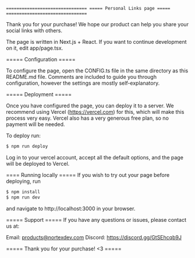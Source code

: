 `===============================
 ===== Personal Links page =====
 ===============================`

Thank you for your purchase! We hope our product can help you share your social links with others.

The page is written in Next.js + React. If you want to continue development on it, edit app/page.tsx.


===== Configuration =====

To configure the page, open the CONFIG.ts file in the same directory as this README.md file.
Comments are included to guide you through configuration, however the settings are mostly self-explanatory.

===== Deployment =====

Once you have configured the page, you can deploy it to a server.
We recommend using Vercel (https://vercel.com) for this, which will make this process very easy.
Vercel also has a very generous free plan, so no payment will be needed.

To deploy run:
```bash
$ npm run deploy
```

Log in to your vercel account, accept all the default options, and the page will be deployed to Vercel.

==== Running locally =====
If you wish to try out your page before deploying, run
```bash
$ npm install
$ npm run dev
```
and navigate to http://localhost:3000 in your browser.

===== Support =====
If you have any questions or issues, please contact us at:

Email: products@nortexdev.com
Discord: https://discord.gg/GtSEhcqb9J

===== Thank you for your purchase! <3 =====
